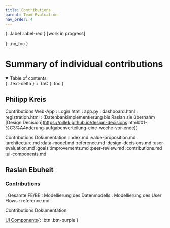 ```yaml
---
title: Contributions
parent: Team Evaluation
nav_order: 4
---
```



{: .label .label-red }
[work in progress]

{: .no_toc }
# Summary of individual contributions

<details open markdown="block">
{: .text-delta }
<summary>Table of contents</summary>
+ ToC
{: toc }
</details>

## Philipp Kreis

Contributions Web-App
: Login.html
: app.py
: dashboard.html
: registration.html
: (Datenbankimplementierung bis Raslan sie übernahm [Design Decision](https://pillek.github.io/design-decisions html#01-%C3%A4nderung-aufgabenverteilung-eine-woche-vor-ende))

Contributions Dokumentation
:index.md
:value-proposition.md
:architecture.md
:data-model.md
:reference.md
:design-decisions.md
:user-evaluation.md
:goals
:improvements.md
:peer-review.md
:contributions.md
:ui-components.md


## Raslan Ebuheit

### Contributions
: Gesamte FE/BE
: Modellierung des Datenmodells
: Modellierung des User Flows
: reference.md


Contributions Dokumentation



[UI Components](https://pillek.github.io/ui-components.html){: .btn .btn-purple }
